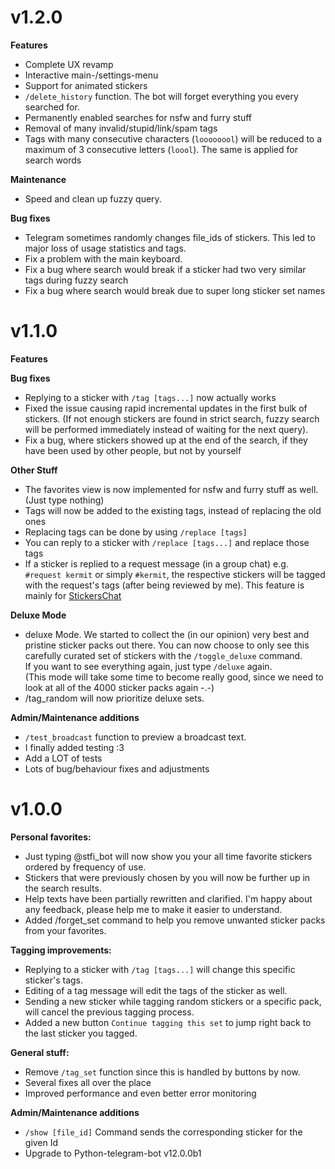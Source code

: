 # v1.2.0

**Features**
- Complete UX revamp
- Interactive main-/settings-menu
- Support for animated stickers
- `/delete_history` function. The bot will forget everything you every searched for.
- Permanently enabled searches for nsfw and furry stuff
- Removal of many invalid/stupid/link/spam tags
- Tags with many consecutive characters (`loooooool`) will be reduced to a maximum of 3 consecutive letters (`loool`). The same is applied for search words


__Maintenance__
- Speed and clean up fuzzy query.

__Bug fixes__
- Telegram sometimes randomly changes file_ids of stickers. This led to major loss of usage statistics and tags.
- Fix a problem with the main keyboard.
- Fix a bug where search would break if a sticker had two very similar tags during fuzzy search
- Fix a bug where search would break due to super long sticker set names

# v1.1.0

**Features**

__Bug fixes__
- Replying to a sticker with `/tag [tags...]` now actually works
- Fixed the issue causing rapid incremental updates in the first bulk of stickers. (If not enough stickers are found in strict search, fuzzy search will be performed immediately instead of waiting for the next query).
- Fix a bug, where stickers showed up at the end of the search, if they have been used by other people, but not by yourself

__Other Stuff__
- The favorites view is now implemented for nsfw and furry stuff as well. (Just type nothing)
- Tags will now be added to the existing tags, instead of replacing the old ones
- Replacing tags can be done by using `/replace [tags]`
- You can reply to a sticker with `/replace [tags...]` and replace those tags
- If a sticker is replied to a request message (in a group chat) e.g. `#request kermit` or simply `#kermit`, the respective stickers will be tagged with the request's tags (after being reviewed by me). This feature is mainly for [StickersChat](t.me/stickersChat)

__Deluxe Mode__
- deluxe Mode. We started to collect the (in our opinion) very best and pristine sticker packs out there.
    You can now choose to only see this carefully curated set of stickers with the `/toggle_deluxe` command.  
    If you want to see everything again, just type `/deluxe` again.  
    (This mode will take some time to become really good, since we need to look at all of the 4000 sticker packs again -.-)  
- /tag_random will now prioritize deluxe sets.

**Admin/Maintenance additions**
- `/test_broadcast` function to preview a broadcast text.
- I finally added testing :3 
- Add a LOT of tests
- Lots of bug/behaviour fixes and adjustments


# v1.0.0

**Personal favorites:**
- Just typing @stfi\_bot will now show you your all time favorite stickers ordered by frequency of use.
- Stickers that were previously chosen by you will now be further up in the search results.
- Help texts have been partially rewritten and clarified. I'm happy about any feedback, please help me to make it easier to understand.
- Added /forget\_set command to help you remove unwanted sticker packs from your favorites.

**Tagging improvements:**
- Replying to a sticker with `/tag [tags...]` will change this specific sticker's tags.
- Editing of a tag message will edit the tags of the sticker as well.
- Sending a new sticker while tagging random stickers or a specific pack, will cancel the previous tagging process.
- Added a new button `Continue tagging this set` to jump right back to the last sticker you tagged.

**General stuff:**
- Remove `/tag_set` function since this is handled by buttons by now.
- Several fixes all over the place
- Improved performance and even better error monitoring

**Admin/Maintenance additions**
- `/show [file_id]` Command sends the corresponding sticker for the given Id
- Upgrade to Python-telegram-bot v12.0.0b1
